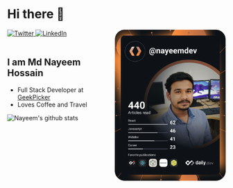 # Hi there 👋

<div align="left">
  <a href="https://twitter.com/nayeemdev">
    <img
      src="https://img.shields.io/twitter/follow/nayeemdev?label=Twitter&logo=twitter&style=flat-square&color=1da1f2&logoColor=ffffff"
      alt="Twitter"
    />
  </a>
  <a href="https://linkedin.com/in/nayeemdev">
    <img
      src="https://img.shields.io/static/v1?logo=linkedin&style=flat-square&color=0072b1&label=LinkedIn&message=%E2%98%86"
      alt="LinkedIn"
    />
  </a>
  
  <a href="https://api.daily.dev/get?r=nayeemdev" target="_blank">
    <img
      width="256"
      align="right"
      src="https://raw.githubusercontent.com/nayeemdev/nayeemdev/devcard/devcard.svg"
    />
  </a>
</div>

<br />

## I am Md Nayeem Hossain

- Full Stack Developer at [GeekPicker](https://www.geekpicker.com)
- Loves Coffee and Travel

![Nayeem's github stats](https://github-readme-stats.vercel.app/api?username=nayeemdev&count_private=true&show_icons=true&theme=radical)
